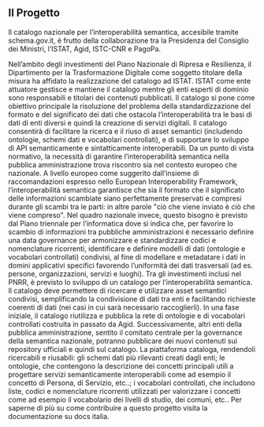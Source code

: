 ## Il Progetto

Il catalogo nazionale per l’interoperabilità semantica, accesibile tramite schema.gov.it, è frutto della collaborazione tra la Presidenza del Consiglio dei Ministri, l’ISTAT, Agid, ISTC-CNR e PagoPa.

Nell’ambito degli investimenti del Piano Nazionale di Ripresa e Resilienza, il Dipartimento per la Trasformazione Digitale come soggetto titolare della misura ha affidato la realizzazione del catalogo ad ISTAT.
ISTAT come ente attuatore gestisce e mantiene il catalogo mentre gli enti esperti di dominio sono responsabili e titolari dei contenuti pubblicati.
Il catalogo si pone come obiettivo principale la risoluzione del problema della standardizzazione del formato e del significato dei dati che ostacola l’interoperabilità tra le basi di dati di enti diversi e quindi la creazione di servizi digitali.
Il catalogo consentirà di facilitare la ricerca e il riuso di asset semantici (includendo ontologie, schemi dati e vocabolari controllati), e di supportare lo sviluppo di API semanticamente e sintatticamente interoperabili.
Da un punto di vista normativo, la necessità di garantire l’interoperabilità semantica nella pubblica amministrazione trova riscontro sia nel contesto europeo che nazionale.
A livello europeo come suggerito dall’insieme di raccomandazioni espresso nello European Interoperability Framework, l’interoperabilità semantica garantisce che sia il formato che il significato delle informazioni scambiate siano perfettamente preservati e compresi durante gli scambi tra le parti: in altre parole "ciò che viene inviato è ciò che viene compreso".
Nel quadro nazionale invece, questo bisogno è previsto dal Piano triennale per l’informatica dove si indica che, per favorire lo scambio di informazioni tra  pubbliche amministrazioni è necessario definire una data governance per armonizzare e standardizzare codici e nomenclature ricorrenti,  identificare e definire modelli di dati (ontologie e vocabolari controllati) condivisi, al fine di modellare e metadatare i dati in domini applicativi specifici favorendo l’uniformità dei dati trasversali (ad es. persone, organizzazioni, servizi e luoghi).
Tra gli investimenti inclusi nel PNRR, è previsto lo sviluppo di un catalogo per l’interoperabilità semantica. Il catalogo deve permettere di ricercare e utilizzare asset semantici condivisi, semplificando la condivisione di dati tra enti e facilitando richieste coerenti di dati (nei casi in cui sarà necessario raccoglierli).
In  una fase iniziale, il catalogo riutilizza e pubblica la rete di ontologie e di vocabolari controllati costruita in passato da Agid. Successivamente, altri enti della pubblica amministrazione, sentito il comitato centrale per la governance della semantica nazionale, potranno pubblicare dei nuovi contenuti sui repository ufficiali e quindi sul catalogo.
La piattaforma cataloga, rendendoli ricercabili e riusabili:
gli schemi dati più rilevanti creati dagli enti;
le ontologie, che contengono la descrizione dei concetti principali utili a progettare servizi semanticamente interoperabili come ad esempio il concetto di Persona, di Servizio, etc..;
i vocabolari controllati, che includono liste, codici e nomenclature ricorrenti utilizzati per valorizzare i concetti come ad esempio il vocabolario dei livelli di studio, dei comuni, etc..
Per saperne di più su come contribuire a questo progetto visita la documentazione su docs italia.
